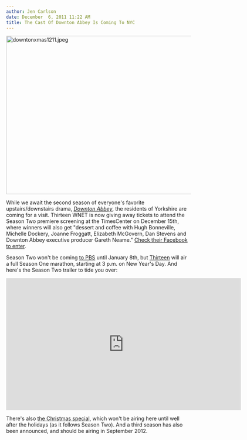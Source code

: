 ```yaml
---
author: Jen Carlson
date: December  6, 2011 11:22 AM
title: The Cast Of Downton Abbey Is Coming To NYC
---
```


<p><span class="mt-enclosure mt-enclosure-image" style="display: inline;"> <img alt="downtonxmas1211.jpeg" src="https://web.archive.org/web/20120118130728im_/http://gothamist.com/attachments/arts_jen/downtonxmas1211.jpeg" width="640" height="432" class="image-none"> </span></p>

<p>While we await the second season of everyone&apos;s favorite upstairs/downstairs drama, <a href="https://web.archive.org/web/20120118130728/http://gothamist.com/2011/03/01/instant_entertainment_a_tale_of_two.php#photo-2"><em>Downton Abbey</em></a>, the residents of Yorkshire are coming for a visit. Thirteen WNET is now giving away tickets to attend the Season Two premiere screening at the TimesCenter on December 15th, where winners will also get &quot;dessert and coffee with Hugh Bonneville, Michelle Dockery, Joanne Froggatt, Elizabeth McGovern, Dan Stevens and Downton Abbey executive producer Gareth Neame.&quot; <a href="https://web.archive.org/web/20120118130728/https://www.facebook.com/wnet-thirteen?sk=app_206113056133603">Check their Facebook to enter</a>.</p>

<p>Season Two won&apos;t be coming <a href="https://web.archive.org/web/20120118130728/http://www.pbs.org/wgbh/masterpiece/downtonabbey/">to PBS</a> until January 8th, but <a href="https://web.archive.org/web/20120118130728/http://www.thirteen.org/insidethirteen/2011/12/01/coming-next-month-downton-abbey-season-two/">Thirteen</a> will air a full Season One marathon, starting at 3 p.m. on New Year&apos;s Day. And here&apos;s the Season Two trailer to tide you over:</p>

<p><iframe width="640" height="360" src="https://web.archive.org/web/20120118130728if_/http://www.youtube.com/embed/yoe3CoxcYm0" frameborder="0" allowfullscreen></iframe></p>

<p>There&apos;s also <a href="https://web.archive.org/web/20120118130728/http://www.metro.co.uk/tv/883708-downton-abbey-christmas-special-teased-as-itv-release-new-pictures">the Christmas special</a>, which won&apos;t be airing here until well after the holidays (as it follows Season Two). And a third season has also been announced, and should be airing in September 2012.</p>
